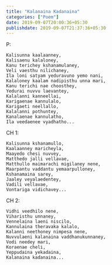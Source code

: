 ```yaml
---
title: "Kalanaina Kadanaina"
categories: ["Poem"]
date: 2019-09-07T20:00:36+05:30
publishdate: 2019-09-07T21:37:36+05:30
---
```

P:

    Kalisunna kaalaanney,
    Kalisaenu kalaloney,
    Kanu terichey kshanamulaney,
    Veli vaesthu nilichaney,
    Ila loni satyam yeduravuno yemo nani,
    Kalaloney kaalam nadipisthu unna mari,
    Kanu terichi nae choosthey,
    Yedurai nuvvu laevantey,
    Kalalanni kanneellai,
    Karigaenae kannulalo,
    Karigaeti neellallo,
    Kalalanni pothuntey,
    Kanalaenae kannulatho,
    Ila veedaenee vyadhatho...

CH 1:

    Kalisunna kshanamullo,
    Kaalaanney maricheyla,
    Maayedo chesi nuvvey,
    Matthedo jalli vellavae,
    Matthullo maimarachi migilaney nene,
    Maarpantu vaddantu yemaarpulloney,
    Kshanamaina sarey,
    Jaaley veyalaedentey,
    Vadili vellavae,
    Vontariga vidichavey...

CH 2:

    Vidhi veedhilo nene,
    Viharisthu unnaney,
    Vennelaina laeni niscilo,
    Kannulaina theravaka kalalo,
    Kalanni neethoney nimpesa nene,
    Nuvvulaeni kalanaina vaddhanukunnaney,
    Vodi needey mari,
    Koraenae cheli,
    Yeppudaina yekadaina,
    Kalanaina kadanaina...
